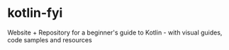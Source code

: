 # kotlin-fyi
Website + Repository for a beginner's guide to Kotlin - with visual guides, code samples and resources

